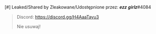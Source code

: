 [#]  Leaked/Shared by Zleakowane/Udostępnione przez: 𝒆𝒛𝒛 𝒈𝒊𝒓𝒍𝒛#4084
>
> Discord: https://discord.gg/H4AaaTayu3
>
> Nie usuwaj!
